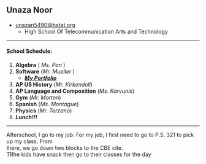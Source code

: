 ## Unaza Noor
* unazan5490@hstat.org 
  * High School Of Telecommunication Arts and Technology
---
#### School Schedule:
1. **Algebra**  (  _Ms. Pan_ )
2. **Software** (_Mr. Mueller_ )
    * [**_My Portfolio_**](https://sites.google.com/s/1ctII0VIPV3MuuPBYJbY2bad_gad3S8G8/p/0B3ronOrOt_LXWjlvNmRHdmFIZTg/edit)  
3. **AP US History** (_Mr. Kirkendoll_)
4. **AP Language and Composition** (_Ms. Karvunis_)
5. **Gym** (_Mr. Morton_)
6. **Spanish** (_Ms. Montague_)
7. **Physics** (_Mr. Terzano_)
8. **_Lunch!!!_**  
---  
Afterschool, I go to my job. For my job, I first need to go to P.S. 321 to pick up my class. From  
there, we go down two blocks to the CBE cite.  
TRhe kids have snack then go to their classes for the day